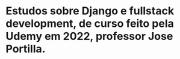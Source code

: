 # Estudos sobre Django e fullstack development, de curso feito pela Udemy em 2022, professor Jose Portilla.
